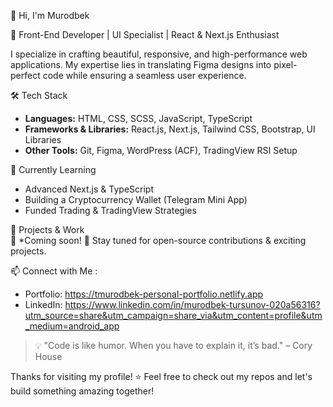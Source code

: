👋 Hi, I'm Murodbek  

🚀 Front-End Developer | UI Specialist | React & Next.js Enthusiast  

I specialize in crafting beautiful, responsive, and high-performance web applications. My expertise lies in translating Figma designs into pixel-perfect code while ensuring a seamless user experience.  

🛠 Tech Stack  
- **Languages:** HTML, CSS, SCSS, JavaScript, TypeScript  
- **Frameworks & Libraries:** React.js, Next.js, Tailwind CSS, Bootstrap, UI Libraries  
- **Other Tools:** Git, Figma, WordPress (ACF), TradingView RSI Setup  

🌱 Currently Learning  
- Advanced Next.js & TypeScript  
- Building a Cryptocurrency Wallet (Telegram Mini App)
- Funded Trading & TradingView Strategies

📌 Projects & Work  
🚧 *Coming soon! 🚀 Stay tuned for open-source contributions & exciting projects.  

📫 Connect with Me :
- Portfolio: https://tmurodbek-personal-portfolio.netlify.app
- LinkedIn: https://www.linkedin.com/in/murodbek-tursunov-020a56316?utm_source=share&utm_campaign=share_via&utm_content=profile&utm_medium=android_app

> 💡 "Code is like humor. When you have to explain it, it’s bad." – Cory House  

Thanks for visiting my profile! ⭐ Feel free to check out my repos and let's build something amazing together!  

